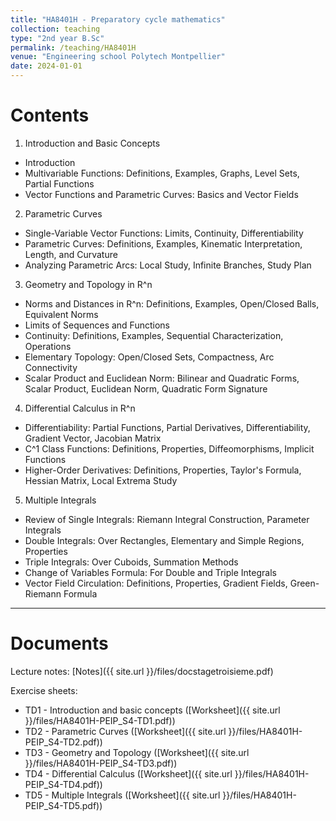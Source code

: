 ```yaml
---
title: "HA8401H - Preparatory cycle mathematics"
collection: teaching
type: "2nd year B.Sc"
permalink: /teaching/HA8401H
venue: "Engineering school Polytech Montpellier"
date: 2024-01-01
---
```


Contents
======

1) Introduction and Basic Concepts
 - Introduction
 - Multivariable Functions: Definitions, Examples, Graphs, Level Sets, Partial Functions
 - Vector Functions and Parametric Curves: Basics and Vector Fields

2) Parametric Curves
 - Single-Variable Vector Functions: Limits, Continuity, Differentiability
 - Parametric Curves: Definitions, Examples, Kinematic Interpretation, Length, and Curvature
 - Analyzing Parametric Arcs: Local Study, Infinite Branches, Study Plan

3) Geometry and Topology in R^n
 - Norms and Distances in R^n: Definitions, Examples, Open/Closed Balls, Equivalent Norms
 - Limits of Sequences and Functions
 - Continuity: Definitions, Examples, Sequential Characterization, Operations
 - Elementary Topology: Open/Closed Sets, Compactness, Arc Connectivity
 - Scalar Product and Euclidean Norm: Bilinear and Quadratic Forms, Scalar Product, Euclidean Norm, Quadratic Form Signature

4) Differential Calculus in R^n
 - Differentiability: Partial Functions, Partial Derivatives, Differentiability, Gradient Vector, Jacobian Matrix
 - C^1 Class Functions: Definitions, Properties, Diffeomorphisms, Implicit Functions
 - Higher-Order Derivatives: Definitions, Properties, Taylor's Formula, Hessian Matrix, Local Extrema Study

5) Multiple Integrals
 - Review of Single Integrals: Riemann Integral Construction, Parameter Integrals
 - Double Integrals: Over Rectangles, Elementary and Simple Regions, Properties
 - Triple Integrals: Over Cuboids, Summation Methods
 - Change of Variables Formula: For Double and Triple Integrals
 - Vector Field Circulation: Definitions, Properties, Gradient Fields, Green-Riemann Formula

***

Documents
======

Lecture notes: [Notes]({{ site.url }}/files/docstagetroisieme.pdf)

Exercise sheets: 
 - TD1 - Introduction and basic concepts ([Worksheet]({{ site.url }}/files/HA8401H-PEIP_S4-TD1.pdf))
 - TD2 - Parametric Curves ([Worksheet]({{ site.url }}/files/HA8401H-PEIP_S4-TD2.pdf))
 - TD3 - Geometry and Topology ([Worksheet]({{ site.url }}/files/HA8401H-PEIP_S4-TD3.pdf))
 - TD4 - Differential Calculus ([Worksheet]({{ site.url }}/files/HA8401H-PEIP_S4-TD4.pdf))
 - TD5 - Multiple Integrals ([Worksheet]({{ site.url }}/files/HA8401H-PEIP_S4-TD5.pdf))







